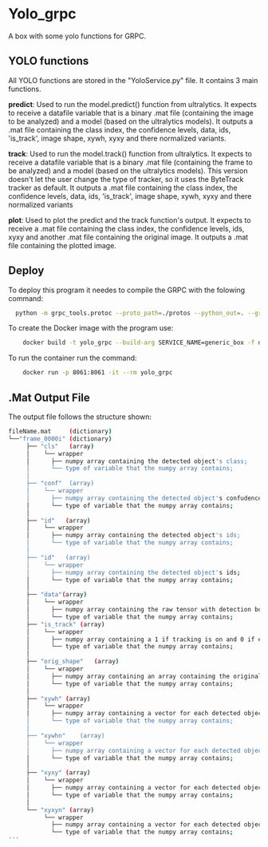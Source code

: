 # Yolo_grpc

A box with some yolo functions for GRPC.

## YOLO functions

All YOLO functions are stored in the "YoloService.py" file. It contains 3 main functions. 

**predict**:
Used to run the model.predict() function from ultralytics. It expects to receive a datafile variable that is a binary .mat file (containing the image to be analyzed) and a model (based on the ultralytics models). It outputs a .mat file containing the class index, the confidence levels, data, ids, 'is_track', image shape, xywh, xyxy and there normalized variants.

**track**:
Used to run the model.track() function from ultralytics. It expects to receive a datafile variable that is a binary .mat file (containing the frame to be analyzed) and a model (based on the ultralytics models). This version doesn't let the user change the type of tracker, so it uses the ByteTrack tracker as default. It outputs a .mat file containing the class index, the confidence levels, data, ids, 'is_track', image shape, xywh, xyxy and there normalized variants

**plot**:
Used to plot the predict and the track function's output. It expects to receive a .mat file containing the class index, the confidence levels, ids, xyxy and another .mat file containing the original image. It outputs a .mat file containing the plotted image.

## Deploy

To deploy this program it needes to compile the GRPC with the folowing command:

```bash
  python -m grpc_tools.protoc --proto_path=./protos --python_out=. --grpc_python_out=. generic_box.proto
```
To create the Docker image with the program use:

```bash
    docker build -t yolo_grpc --build-arg SERVICE_NAME=generic_box -f docker/Dockerfile .
```

To run the container run the command:

```bash
    docker run -p 8061:8061 -it --rm yolo_grpc
```


## .Mat Output File

The output file follows the structure shown:

```bash
fileName.mat 	 (dictionary)
└──"frame_0000i" (dictionary)
     ├── "cls"	 (array)
     │    └── wrapper
     │  	├── numpy array containing the detected object's class; 		(numpy array)
     │  	└── type of variable that the numpy array contains;			(dtype)
     │
     ├── "conf"	 (array)
     │    └── wrapper
     │  	├── numpy array containing the detected object's confudence level;	(numpy array)
     │  	└── type of variable that the numpy array contains;			(dtype)
     │
     ├── "id"	(array)
     │    └── wrapper
     │  	├── numpy array containing the detected object's ids;			(numpy array)
     │  	└── type of variable that the numpy array contains;			(dtype)
     │
     ├── "id"	(array)
     │    └── wrapper
     │  	├── numpy array containing the detected object's ids;			(numpy array)
     │  	└── type of variable that the numpy array contains;			(dtype)
     │
     ├── "data"(array)
     │    └── wrapper
     │  	├── numpy array containing the raw tensor with detection boxes and associated data;	(numpy array)
     │  	└── type of variable that the numpy array contains;					(dtype)
     ├── "is_track" (array)
     │    └── wrapper
     │  	├── numpy array containing a 1 if tracking is on and 0 if else;				(numpy array)
     │  	└── type of variable that the numpy array contains;					(dtype)
     │
     ├── "orig_shape"	(array)
     │    └── wrapper
     │  	├── numpy array containing an array containing the original image shape;		(numpy array)
     │  	└── type of variable that the numpy array contains;					(dtype)
     │
     ├── "xywh"	(array)
     │    └── wrapper
     │  	├── numpy array containing a vector for each detected object with the center point's coordenates and the width and hight of the respective rectangle;		(numpy array)
     │  	└── type of variable that the numpy array contains;														(dtype)
     │
     ├── "xywhn"	(array)
     │    └── wrapper
     │  	├── numpy array containing a vector for each detected object with the center point's coordenates and the width and hight of the respective rectangle normalized;(numpy array)
     │  	└── type of variable that the numpy array contains;														(dtype)
     │
     ├── "xyxy"	(array)
     │    └── wrapper
     │  	├── numpy array containing a vector for each detected object with the top left corner's coordenate and bottom right corner's coordenate;			(numpy array)
     │  	└── type of variable that the numpy array contains;														(dtype)
     │
     └── "xyxyn" (array)
          └── wrapper
        	├── numpy array containing a vector for each detected object with the top left corner's coordenate and bottom right corner's coordenate normalized;		(numpy array)
        	└── type of variable that the numpy array contains;														(dtype)
'''
